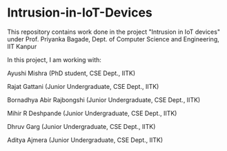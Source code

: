 # Intrusion-in-IoT-Devices

This repository contains work done in the project "Intrusion in IoT devices" under Prof. Priyanka Bagade, Dept. of Computer Science and Engineering, IIT Kanpur

In this project, I am working with:

Ayushi Mishra (PhD student, CSE Dept., IITK)

Rajat Gattani (Junior Undergraduate, CSE Dept., IITK)

Bornadhya Abir Rajbongshi (Junior Undergraduate, CSE Dept., IITK)

Mihir R Deshpande (Junior Undergraduate, CSE Dept., IITK)

Dhruv Garg (Junior Undergraduate, CSE Dept., IITK)

Aditya Ajmera (Junior Undergraduate, CSE Dept., IITK)
